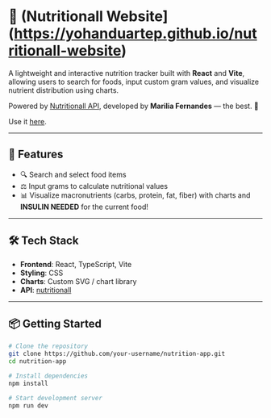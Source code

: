 # 🥗 (Nutritionall Website](https://yohanduartep.github.io/nutritionall-website)

A lightweight and interactive nutrition tracker built with **React** and **Vite**, allowing users to search for foods, input custom gram values, and visualize nutrient distribution using charts.

Powered by [Nutritionall API](https://github.com/mariliafernandez/nutritionall), developed by **Marilia Fernandes** — the best. 🌟

Use it [here](https://yohanduartep.github.io/nutritionall-website).

---

## 🚀 Features

- 🔍 Search and select food items
- ⚖️ Input grams to calculate nutritional values
- 📊 Visualize macronutrients (carbs, protein, fat, fiber) with charts and **INSULIN NEEDED** for the current food!

---

## 🛠️ Tech Stack

- **Frontend**: React, TypeScript, Vite
- **Styling**: CSS
- **Charts**: Custom SVG / chart library
- **API**: [nutritionall](https://github.com/mariliafernandez/nutritionall)

---

## 📦 Getting Started

```bash
# Clone the repository
git clone https://github.com/your-username/nutrition-app.git
cd nutrition-app

# Install dependencies
npm install

# Start development server
npm run dev

```
